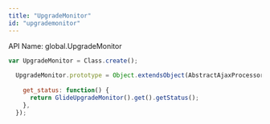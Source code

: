 ```yaml
---
title: "UpgradeMonitor"
id: "upgrademonitor"
---
```


API Name: global.UpgradeMonitor

```js
var UpgradeMonitor = Class.create(); 
 
  UpgradeMonitor.prototype = Object.extendsObject(AbstractAjaxProcessor, { 
 
    get_status: function() { 
      return GlideUpgradeMonitor().get().getStatus();
    },
  });
```